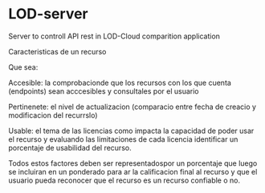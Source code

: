 # LOD-server
Server to controll API rest in LOD-Cloud comparition application


Caracteristicas de un recurso

Que sea:

Accesible: la comprobacionde que los recursos con los que cuenta (endpoints) sean acccesibles y consultales por el usuario

Pertinenete: el nivel de actualizacion (comparacio entre fecha de creacio y modificacion del recurrslo)

Usable: el tema de las licencias como impacta la capacidad de poder usar el recurso y evaluando las limitaciones de cada licencia identificar un porcentaje de usabilidad del recurso.

Todos estos factores deben ser representadospor un porcentaje que luego se incluiran en un ponderado para ar la calificacion final al recurso y que el usuario pueda reconocer que el recurso es un recurso confiable o no.
